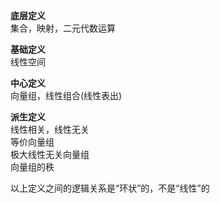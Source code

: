 **底层定义**  
集合，映射，二元代数运算  
  
**基础定义**  
线性空间  
  
**中心定义**  
向量组，线性组合(线性表出)  
  
**派生定义**  
线性相关，线性无关  
等价向量组  
极大线性无关向量组  
向量组的秩  
  
以上定义之间的逻辑关系是“环状”的，不是“线性”的  
